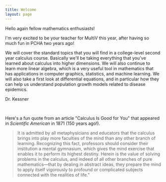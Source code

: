 ```yaml
---
title: Welcome
layout: page
---
```


Hello again fellow mathematics enthusiasts!  

I'm very excited to be your teacher for MultiV this year, after having so much
fun in PCHA two years ago!

We will cover the standard topics that you will find in a college-level second
year calculus course.  Basically we'll be taking everything that you've learned
about calculus into higher dimensions.  We will also continue to learn more
linear algebra, which is a very useful tool in mathematics that has
applications in computer graphics, statistics, and machine learning.  We will
also take a first look at differential equations, and in particular how they
can help us understand population growth models related to disease epidemics.

Dr. Kessner

<br/>

Here's a fun quote from an article "Calculus Is Good for You"
that appeared in _Scientific American_ in 1871 (150 years ago!).

> It is admitted by all metaphysicians and educators that the calculus brings
> into play more faculties of the mind than any other branch of learning.
> Recognizing this fact, professors should consider their institution a mental
> gymnasium, which gives the mind exercise that enables it to perform its highest
> destiny. Herein is the value of solving problems in the calculus, and indeed of
> all other branches of pure mathematics—that by dealing in abstract ideas, they
> prepare the mind to apply itself vigorously to profound or complicated subjects
> connected with the realities of life."



